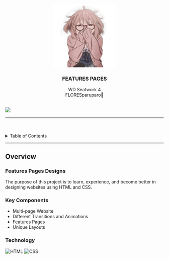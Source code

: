 <a name="readme-top">

<br/>

<br />
<div align="center">
  <a href="https://github.com/FLORESparuparo/">
  <!-- TODO: If you want to add logo or banner you can add it here -->
    <img src="./assets/img/mirai.png" alt="" width="200" height="200">
  </a>
<!-- TODO: Change Title to the name of the title of your Project -->
  <h3 align="center">FEATURES PAGES</h3>
</div>
<!-- TODO: Make a short description -->
<div align="center">
  WD Seatwork 4
</div>
<div align="center">
  FLORESparuparo🦋
</div>

<br />

<!-- TODO: Change the zyx-0314 into your github username  -->
<!-- TODO: Change the WD-Template-Project into the same name of your folder -->
![](https://visit-counter.vercel.app/counter.png?page=FLORESparuparo/WD-ParuparoHO2)

---

<br />
<br />

<!-- TODO: If you want to add more layers for your readme -->
<details>
  <summary>Table of Contents</summary>
  <ol>
    <li>
      <a href="#overview">Overview</a>
      <ol>
        <li>
          <a href="#key-components">Key Components</a>
        </li>
        <li>
          <a href="#technology">Technology</a>
        </li>
      </ol>
    </li>
  </ol>
</details>

---

## Overview

<!-- TODO: To be changed -->
<!-- The following are just sample -->
<h3>Features Pages Designs</h3>
The purpose of this project is to learn, experience, and become better in designing websites using HTML and CSS.

### Key Components
<!-- TODO: List of Key Components -->
<!-- The following are just sample -->
- Multi-page Website
- Different Transitions and Animations
- Features Pages
- Unique Layouts

### Technology
<!-- TODO: List of Technology Used -->
![HTML](https://img.shields.io/badge/HTML-E34F26?style=for-the-badge&logo=html5&logoColor=white)
![CSS](https://img.shields.io/badge/CSS-1572B6?style=for-the-badge&logo=css3&logoColor=white)
